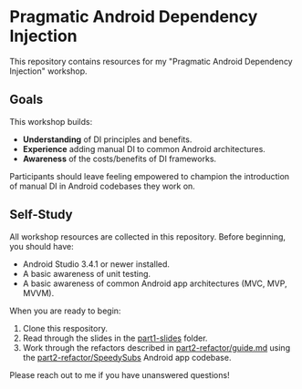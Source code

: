 # Pragmatic Android Dependency Injection

This repository contains resources for my "Pragmatic Android Dependency Injection" workshop.

## Goals

This workshop builds:

- **Understanding** of DI principles and benefits.
- **Experience** adding manual DI to common Android architectures.
- **Awareness** of the costs/benefits of DI frameworks.

Participants should leave feeling empowered to champion the introduction of manual DI in Android codebases they work on.

## Self-Study

All workshop resources are collected in this repository. Before beginning, you should have:

- Android Studio 3.4.1 or newer installed.
- A basic awareness of unit testing.
- A basic awareness of common Android app architectures (MVC, MVP, MVVM).

When you are ready to begin:

1. Clone this respository.
2. Read through the slides in the [part1-slides](part1-slides/) folder.
3. Work through the refactors described in [part2-refactor/guide.md](part2-refactor/guide.md) using the [part2-refactor/SpeedySubs](part2-refactor/SpeedySubs) Android app codebase.

Please reach out to me if you have unanswered questions!
